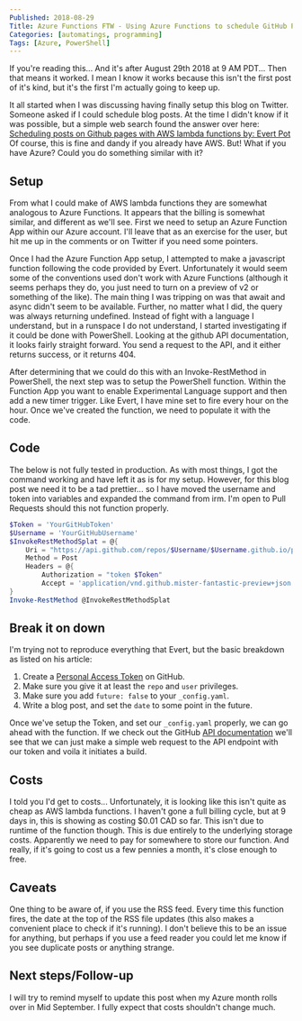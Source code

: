```yaml
---
Published: 2018-08-29
Title: Azure Functions FTW - Using Azure Functions to schedule GitHub Pages posts
Categories: [automatings, programming]
Tags: [Azure, PowerShell]
---
```


If you're reading this... And it's after August 29th 2018 at 9 AM PDT... Then that means it worked. I mean I know it works because this isn't the first post of it's kind, but it's the first I'm actually going to keep up.

<!-- more -->

It all started when I was discussing having finally setup this blog on Twitter. Someone asked if I could schedule blog posts. At the time I didn't know if it was possible, but a simple web search found the answer over here: [Scheduling posts on Github pages with AWS lambda functions by: Evert Pot][1] Of course, this is fine and dandy if you already have AWS. But! What if you have Azure? Could you do something similar with it?

## Setup

From what I could make of AWS lambda functions they are somewhat analogous to Azure Functions. It appears that the billing is somewhat similar, and different as we'll see. First we need to setup an Azure Function App within our Azure account. I'll leave that as an exercise for the user, but hit me up in the comments or on Twitter if you need some pointers.

Once I had the Azure Function App setup, I attempted to make a javascript function following the code provided by Evert. Unfortunately it would seem some of the conventions used don't work with Azure Functions (although it seems perhaps they do, you just need to turn on a preview of v2 or something of the like). The main thing I was tripping on was that await and async didn't seem to be available. Further, no matter what I did, the query was always returning undefined. Instead of fight with a language I understand, but in a runspace I do not understand, I started investigating if it could be done with PowerShell. Looking at the github API documentation, it looks fairly straight forward. You send a request to the API, and it either returns success, or it returns 404.

After determining that we could do this with an Invoke-RestMethod in PowerShell, the next step was to setup the PowerShell function. Within the Function App you want to enable Experimental Language support and then add a new timer trigger. Like Evert, I have mine set to fire every hour on the hour. Once we've created the function, we need to populate it with the code.

## Code

The below is not fully tested in production. As with most things, I got the command working and have left it as is for my setup. However, for this blog post we need it to be a tad prettier... so I have moved the username and token into variables and expanded the command from irm. I'm open to Pull Requests should this not function properly.

```powershell
$Token = 'YourGitHubToken'
$Username = 'YourGitHubUsername'
$InvokeRestMethodSplat = @{
    Uri = "https://api.github.com/repos/$Username/$Username.github.io/pages/builds"
    Method = Post
    Headers = @{
        Authorization = "token $Token"
        Accept = 'application/vnd.github.mister-fantastic-preview+json' }
}
Invoke-RestMethod @InvokeRestMethodSplat
```

## Break it on down

I'm trying not to reproduce everything that Evert, but the basic breakdown as listed on his article:

1. Create a [Personal Access Token][2] on GitHub.
2. Make sure you give it at least the `repo` and `user` privileges.
3. Make sure you add `future: false` to your `_config.yaml`.
4. Write a blog post, and set the `date` to some point in the future.

Once we've setup the Token, and set our `_config.yaml` properly, we can go ahead with the function. If we check out the GitHub [API documentation][3] we'll see that we can just make a simple web request to the API endpoint with our token and voila it initiates a build.

## Costs

I told you I'd get to costs... Unfortunately, it is looking like this isn't quite as cheap as AWS lambda functions. I haven't gone a full billing cycle, but at 9 days in, this is showing as costing $0.01 CAD so far. This isn't due to runtime of the function though. This is due entirely to the underlying storage costs. Apparently we need to pay for somewhere to store our function. And really, if it's going to cost us a few pennies a month, it's close enough to free.

## Caveats

One thing to be aware of, if you use the RSS feed. Every time this function fires, the date at the top of the RSS file updates (this also makes a convenient place to check if it's running). I don't believe this to be an issue for anything, but perhaps if you use a feed reader you could let me know if you see duplicate posts or anything strange.

## Next steps/Follow-up

I will try to remind myself to update this post when my Azure month rolls over in Mid September. I fully expect that costs shouldn't change much.

[1]: https://evertpot.com/scheduling-github-pages-lamdbas/
[2]: https://github.com/settings/tokens
[3]: https://developer.github.com/v3/repos/pages/
